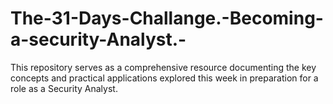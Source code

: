 # The-31-Days-Challange.-Becoming-a-security-Analyst.-
This repository serves as a comprehensive resource documenting the key concepts and practical applications explored this week in preparation for a role as a Security Analyst.
